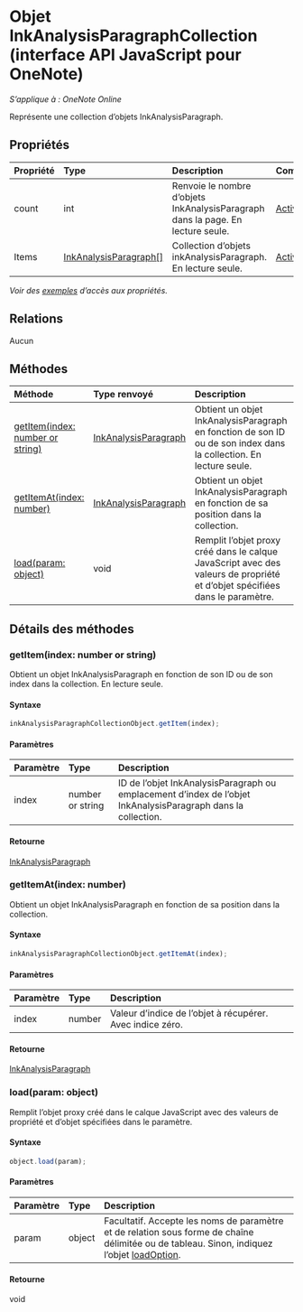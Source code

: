 # Objet InkAnalysisParagraphCollection (interface API JavaScript pour OneNote)

_S’applique à : OneNote Online_  


Représente une collection d’objets InkAnalysisParagraph.

## Propriétés

| Propriété     | Type   |Description|Commentaires|
|:---------------|:--------|:----------|:-------|
|count|int|Renvoie le nombre d’objets InkAnalysisParagraph dans la page. En lecture seule.|[Activer](https://github.com/OfficeDev/office-js-docs/issues/new?title=OneNote-inkAnalysisParagraphCollection-count)|
|Items|[InkAnalysisParagraph[]](inkanalysisparagraph.md)|Collection d’objets inkAnalysisParagraph. En lecture seule.|[Activer](https://github.com/OfficeDev/office-js-docs/issues/new?title=OneNote-inkAnalysisParagraphCollection-items)|

_Voir des [exemples](#exemples) d’accès aux propriétés._

## Relations
Aucun


## Méthodes

| Méthode           | Type renvoyé    |Description| Commentaires|
|:---------------|:--------|:----------|:-------|
|[getItem(index: number or string)](#getitemindex-number-or-string)|[InkAnalysisParagraph](inkanalysisparagraph.md)|Obtient un objet InkAnalysisParagraph en fonction de son ID ou de son index dans la collection. En lecture seule.|[Activer](https://github.com/OfficeDev/office-js-docs/issues/new?title=OneNote-inkAnalysisParagraphCollection-getItem)|
|[getItemAt(index: number)](#getitematindex-number)|[InkAnalysisParagraph](inkanalysisparagraph.md)|Obtient un objet InkAnalysisParagraph en fonction de sa position dans la collection.|[Activer](https://github.com/OfficeDev/office-js-docs/issues/new?title=OneNote-inkAnalysisParagraphCollection-getItemAt)|
|[load(param: object)](#loadparam-object)|void|Remplit l’objet proxy créé dans le calque JavaScript avec des valeurs de propriété et d’objet spécifiées dans le paramètre.|[Activer](https://github.com/OfficeDev/office-js-docs/issues/new?title=OneNote-inkAnalysisParagraphCollection-load)|

## Détails des méthodes


### getItem(index: number or string)
Obtient un objet InkAnalysisParagraph en fonction de son ID ou de son index dans la collection. En lecture seule.

#### Syntaxe
```js
inkAnalysisParagraphCollectionObject.getItem(index);
```

#### Paramètres
| Paramètre    | Type   |Description|
|:---------------|:--------|:----------|
|index|number or string|ID de l’objet InkAnalysisParagraph ou emplacement d’index de l’objet InkAnalysisParagraph dans la collection.|

#### Retourne
[InkAnalysisParagraph](inkanalysisparagraph.md)

### getItemAt(index: number)
Obtient un objet InkAnalysisParagraph en fonction de sa position dans la collection.

#### Syntaxe
```js
inkAnalysisParagraphCollectionObject.getItemAt(index);
```

#### Paramètres
| Paramètre    | Type   |Description|
|:---------------|:--------|:----------|
|index|number|Valeur d’indice de l’objet à récupérer. Avec indice zéro.|

#### Retourne
[InkAnalysisParagraph](inkanalysisparagraph.md)

### load(param: object)
Remplit l’objet proxy créé dans le calque JavaScript avec des valeurs de propriété et d’objet spécifiées dans le paramètre.

#### Syntaxe
```js
object.load(param);
```

#### Paramètres
| Paramètre    | Type   |Description|
|:---------------|:--------|:----------|
|param|object|Facultatif. Accepte les noms de paramètre et de relation sous forme de chaîne délimitée ou de tableau. Sinon, indiquez l’objet [loadOption](loadoption.md).|

#### Retourne
void

